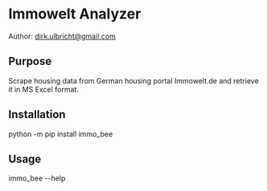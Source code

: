 # Immowelt Analyzer
Author: dirk.ulbricht@gmail.com

## Purpose
Scrape housing data from German housing portal Immowelt.de and retrieve it in MS Excel format.

## Installation

python -m pip install immo_bee

## Usage

immo_bee --help